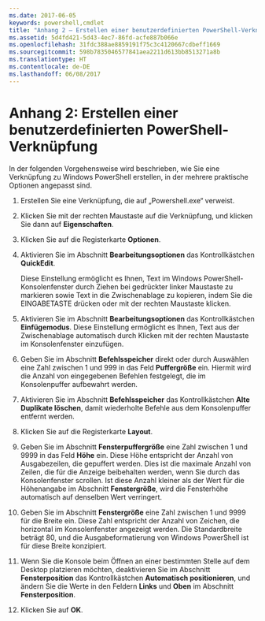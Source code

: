 ```yaml
---
ms.date: 2017-06-05
keywords: powershell,cmdlet
title: "Anhang 2 – Erstellen einer benutzerdefinierten PowerShell-Verknüpfung"
ms.assetid: 5d4fd421-5d43-4ec7-86fd-acfe887b066e
ms.openlocfilehash: 31fdc388ae8859191f75c3c4120667cdbeff1669
ms.sourcegitcommit: 598b7835046577841aea2211d613bb8513271a8b
ms.translationtype: HT
ms.contentlocale: de-DE
ms.lasthandoff: 06/08/2017
---
```

# <a name="appendix-2---creating-a-custom-powershell-shortcut"></a>Anhang 2: Erstellen einer benutzerdefinierten PowerShell-Verknüpfung
In der folgenden Vorgehensweise wird beschrieben, wie Sie eine Verknüpfung zu Windows PowerShell erstellen, in der mehrere praktische Optionen angepasst sind.

1.  Erstellen Sie eine Verknüpfung, die auf „Powershell.exe“ verweist.

2.  Klicken Sie mit der rechten Maustaste auf die Verknüpfung, und klicken Sie dann auf **Eigenschaften**.

3.  Klicken Sie auf die Registerkarte **Optionen**.

4.  Aktivieren Sie im Abschnitt **Bearbeitungsoptionen** das Kontrollkästchen **QuickEdit**.

    Diese Einstellung ermöglicht es Ihnen, Text im Windows PowerShell-Konsolenfenster durch Ziehen bei gedrückter linker Maustaste zu markieren sowie Text in die Zwischenablage zu kopieren, indem Sie die EINGABETASTE drücken oder mit der rechten Maustaste klicken.

5.  Aktivieren Sie im Abschnitt **Bearbeitungsoptionen** das Kontrollkästchen **Einfügemodus**. Diese Einstellung ermöglicht es Ihnen, Text aus der Zwischenablage automatisch durch Klicken mit der rechten Maustaste im Konsolenfenster einzufügen.

6.  Geben Sie im Abschnitt **Befehlsspeicher** direkt oder durch Auswählen eine Zahl zwischen 1 und 999 in das Feld **Puffergröße** ein. Hiermit wird die Anzahl von eingegebenen Befehlen festgelegt, die im Konsolenpuffer aufbewahrt werden.

7.  Aktivieren Sie im Abschnitt **Befehlsspeicher** das Kontrollkästchen **Alte Duplikate löschen**, damit wiederholte Befehle aus dem Konsolenpuffer entfernt werden.

8.  Klicken Sie auf die Registerkarte **Layout**.

9. Geben Sie im Abschnitt **Fensterpuffergröße** eine Zahl zwischen 1 und 9999 in das Feld **Höhe** ein. Diese Höhe entspricht der Anzahl von Ausgabezeilen, die gepuffert werden. Dies ist die maximale Anzahl von Zeilen, die für die Anzeige beibehalten werden, wenn Sie durch das Konsolenfenster scrollen. Ist diese Anzahl kleiner als der Wert für die Höhenangabe im Abschnitt **Fenstergröße**, wird die Fensterhöhe automatisch auf denselben Wert verringert.

10. Geben Sie im Abschnitt **Fenstergröße** eine Zahl zwischen 1 und 9999 für die Breite ein. Diese Zahl entspricht der Anzahl von Zeichen, die horizontal im Konsolenfenster angezeigt werden. Die Standardbreite beträgt 80, und die Ausgabeformatierung von Windows PowerShell ist für diese Breite konzipiert.

11. Wenn Sie die Konsole beim Öffnen an einer bestimmten Stelle auf dem Desktop platzieren möchten, deaktivieren Sie im Abschnitt **Fensterposition** das Kontrollkästchen **Automatisch positionieren**, und ändern Sie die Werte in den Feldern **Links** und **Oben** im Abschnitt **Fensterposition**.

12. Klicken Sie auf **OK**.

